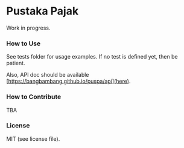 Pustaka Pajak
=============

Work in progress.

### How to Use

See tests folder for usage examples. If no test is defined yet, then be patient.

Also, API doc should be available [https://bangbambang.github.io/puspa/api](here).

### How to Contribute

TBA

### License

MIT (see license file).
